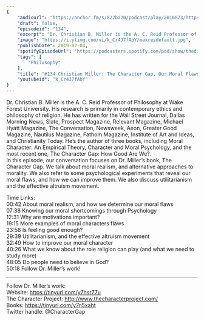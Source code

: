 ```yaml
---
{
	"audiourl": "https://anchor.fm/s/822ba20/podcast/play/2016873/https%3A%2F%2Fd3ctxlq1ktw2nl.cloudfront.net%2Fproduction%2F2019-0-1%2F7778528-44100-2-562f5fef51ad8.m4a",
	"draft": false,
	"episodeid": "134",
	"excerpt": "Dr. Christian B. Miller is the A. C. Reid Professor of Philosophy at Wake Forest University. His research is primarily in contemporary ethics and philosophy of religion. He has written for the Wall Street Journal, Dallas Morning News, Slate, Prospect Magazine, Relevant Magazine, Michael Hyatt Magazine, The Conversation, Newsweek, Aeon, Greater Good Magazine, Nautilus Magazine, Fathom Magazine, Institute of Art and Ideas, and Christianity Today. He’s the author of three books, including Moral Character: An Empirical Theory, Character and Moral Psychology, and the most recent one, The Character Gap: How Good Are We?.   ",
	"image": "https://i.ytimg.com/vi/k_Cr4J7fAbY/maxresdefault.jpg",
	"publishDate": 2019-02-04,
	"spotifyEpisodeUrl": "https://podcasters.spotify.com/pod/show/thedissenter/episodes/134-Christian-Miller-The-Character-Gap--Our-Moral-Flaws--and-How-to-Improve-Them-e2s259",
	"tags": [
		"Philosophy"
	],
	"title": "#134 Christian Miller: The Character Gap, Our Moral Flaws, and How to Improve Them",
	"youtubeid": "k_Cr4J7fAbY"
}
---
```

Dr. Christian B. Miller is the A. C. Reid Professor of Philosophy at Wake Forest University. His research is primarily in contemporary ethics and philosophy of religion. He has written for the Wall Street Journal, Dallas Morning News, Slate, Prospect Magazine, Relevant Magazine, Michael Hyatt Magazine, The Conversation, Newsweek, Aeon, Greater Good Magazine, Nautilus Magazine, Fathom Magazine, Institute of Art and Ideas, and Christianity Today. He’s the author of three books, including Moral Character: An Empirical Theory, Character and Moral Psychology, and the most recent one, The Character Gap: How Good Are We?.   
In this episode, our conversation focuses on Dr. Miller’s book, The Character Gap. We talk about moral realism, and alternative approaches to morality. We also refer to some psychological experiments that reveal our moral flaws, and how we can improve them. We also discuss utilitarianism and the effective altruism movement.  

Time Links:  
<time>00:42</time> About moral realism, and how we determine our moral flaws  
<time>07:38</time> Knowing our moral shortcomings through Psychology                             
<time>12:31</time> Why are motivations important?             
<time>19:15</time> More examples of moral characters flaws          
<time>23:58</time> Is feeling good enough?     
<time>29:39</time> Utilitarianism, and the effective altruism movement           
<time>32:49</time> How to improve our moral character      
<time>40:26</time> What we know about the role religion can play (and what we need to study more)      
<time>48:05</time> Do people need to believe in God?    
<time>50:18</time> Follow Dr. Miller’s work!

---

Follow Dr. Miller’s work:  
Website: https://tinyurl.com/y7hsr77u  
The Character Project: http://www.thecharacterproject.com/  
Books: https://tinyurl.com/y7n5xaht  
Twitter handle: @CharacterGap
